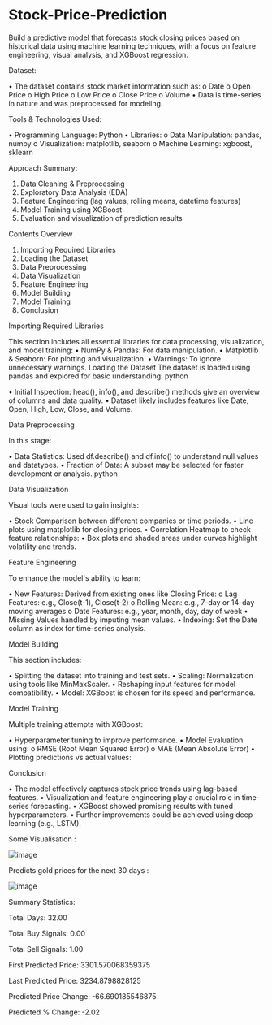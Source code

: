# Stock-Price-Prediction
 Build a predictive model that forecasts stock closing prices based on historical data using machine learning  techniques, with a focus on feature engineering, visual analysis, and XGBoost regression.

Dataset: 

• The dataset contains stock market information such as: 
o Date 
o Open Price 
o High Price 
o Low Price 
o Close Price 
o Volume 
• Data is time-series in nature and was preprocessed for modeling. 


Tools & Technologies Used:


• Programming Language: Python 
• Libraries: 
o Data Manipulation: pandas, numpy 
o Visualization: matplotlib, seaborn 
o Machine Learning: xgboost, sklearn 


Approach Summary: 

1. Data Cleaning & Preprocessing 
2. Exploratory Data Analysis (EDA) 
3. Feature Engineering (lag values, rolling means, datetime features) 
4. Model Training using XGBoost 
5. Evaluation and visualization of prediction results


Contents Overview 


1. Importing Required Libraries 
2. Loading the Dataset 
3. Data Preprocessing 
4. Data Visualization 
5. Feature Engineering 
6. Model Building 
7. Model Training 
8. Conclusion

   
Importing Required Libraries 


This section includes all essential libraries for data processing, visualization, and model training: 
• NumPy & Pandas: For data manipulation. 
• Matplotlib & Seaborn: For plotting and visualization. 
• Warnings: To ignore unnecessary warnings. 
Loading the Dataset 
The dataset is loaded using pandas and explored for basic understanding: 
python 
 
• Initial Inspection: head(), info(), and describe() methods give an overview of columns and data quality. 
• Dataset likely includes features like Date, Open, High, Low, Close, and Volume. 


Data Preprocessing 


In this stage: 

• Data Statistics: Used df.describe() and df.info() to understand null values and datatypes. 
• Fraction of Data: A subset may be selected for faster development or analysis. 
python 


Data Visualization 

Visual tools were used to gain insights: 

• Stock Comparison between different companies or time periods. 
• Line plots using matplotlib for closing prices. 
• Correlation Heatmap to check feature relationships: 
• Box plots and shaded areas under curves highlight volatility and trends. 


Feature Engineering 


To enhance the model's ability to learn: 

• New Features: Derived from existing ones like Closing Price: 
o Lag Features: e.g., Close(t-1), Close(t-2) 
o Rolling Mean: e.g., 7-day or 14-day moving averages 
o Date Features: e.g., year, month, day, day of week 
• Missing Values handled by imputing mean values. 
• Indexing: Set the Date column as index for time-series analysis. 


Model Building 


This section includes: 


• Splitting the dataset into training and test sets. 
• Scaling: Normalization using tools like MinMaxScaler. 
• Reshaping input features for model compatibility. 
• Model: XGBoost is chosen for its speed and performance. 


Model Training 

Multiple training attempts with XGBoost: 

• Hyperparameter tuning to improve performance. 
• Model Evaluation using: 
o RMSE (Root Mean Squared Error) 
o MAE (Mean Absolute Error) 
• Plotting predictions vs actual values: 


Conclusion 

• The model effectively captures stock price trends using lag-based features. 
• Visualization and feature engineering play a crucial role in time-series forecasting. 
• XGBoost showed promising results with tuned hyperparameters. 
• Further improvements could be achieved using deep learning (e.g., LSTM).


Some Visualisation :

![image](https://github.com/user-attachments/assets/7319d7a0-cc65-429e-89d6-8342568de7f2)

Predicts gold prices for the next 30 days :

 ![image](https://github.com/user-attachments/assets/107c599f-83c4-4798-b53c-9ee4978ae9e0)

Summary Statistics:


Total Days: 32.00 

Total Buy Signals: 0.00 

Total Sell Signals: 1.00 

First Predicted Price: 3301.570068359375

Last Predicted Price: 3234.8798828125 

Predicted Price Change: -66.690185546875 

Predicted % Change: -2.02
